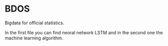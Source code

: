 # BDOS
Bigdata for official statistics.

In the first file you can find neoral network LSTM and in the second one the machine learning algorithm.
